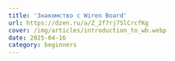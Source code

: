```yaml
---
title: 'Знакомство с Wiren Board'
url: https://dzen.ru/a/Z_2f7rj7SlCrcfKg
cover: /img/articles/introduction_to_wb.webp
date: 2025-04-16
category: beginners
---
```


